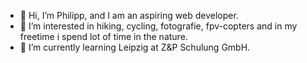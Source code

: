 - 👋 Hi, I’m Philipp, and I am an aspiring web developer.
- 👀 I’m interested in hiking, cycling, fotografie, fpv-copters and in my freetime i spend lot of time in the nature.
- 🌱 I’m currently learning Leipzig at Z&P Schulung GmbH.

<!---
philc1357/philc1357 is a ✨ special ✨ repository because its `README.md` (this file) appears on your GitHub profile.
You can click the Preview link to take a look at your changes.
--->
